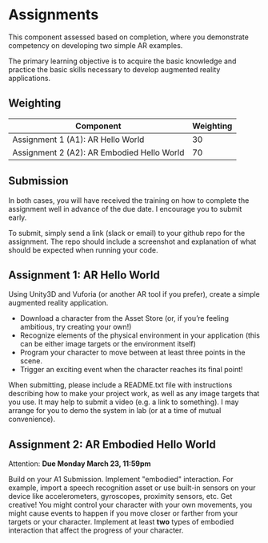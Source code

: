 # Assignments

This component assessed based on completion, where you demonstrate competency on developing two simple AR examples.

The primary learning objective is to acquire the basic knowledge and practice the basic skills necessary to develop augmented reality applications.

## Weighting

| Component                                     | Weighting |
|-----------------------------------------------|-----|
| Assignment 1 (A1): AR Hello World             | 30  |
| Assignment 2 (A2): AR Embodied Hello World    | 70  |

## Submission

In both cases, you will have received the training on how to complete the assignment well in advance of the due date. I encourage you to submit early.

To submit, simply send a link (slack or email) to your github repo for the assignment. The repo should include a screenshot and explanation of what should be expected when running your code.

## Assignment 1: AR Hello World

Using Unity3D and Vuforia (or another AR tool if you prefer), create a simple augmented reality application.

* Download a character from the Asset Store (or, if you’re feeling ambitious, try creating your own!)
* Recognize elements of the physical environment in your application (this can be either image targets or the environment itself)
* Program your character to move between at least three points in the scene.
* Trigger an exciting event when the character reaches its final point!

When submitting, please include a README.txt file with instructions describing how to make your project work, as well as any image targets that you use. It may help to submit a video (e.g. a link to something). I may arrange for you to demo the system in lab (or at a time of mutual convenience).

## Assignment 2: AR Embodied Hello World

Attention: **Due Monday March 23, 11:59pm**

Build on your A1 Submission. Implement "embodied" interaction. For example, import a speech recognition asset or use built-in sensors on your device like accelerometers, gyroscopes, proximity sensors, etc. Get creative! You might control your character with your own movements, you might cause events to happen if you move closer or farther from your targets or your character. Implement at least **two** types of embodied interaction that affect the progress of your character.
